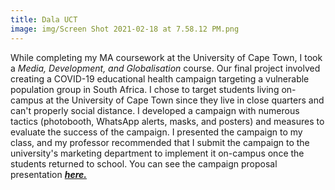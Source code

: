 ```yaml
---
title: Dala UCT 
image: img/Screen Shot 2021-02-18 at 7.58.12 PM.png
---
```


While completing my MA coursework at the University of Cape Town, I took a *Media, Development, and Globalisation* course. Our final project involved creating a COVID-19 educational health campaign targeting a vulnerable population group in South Africa. I chose to target students living on-campus at the University of Cape Town since they live in close quarters and can't properly social distance. I developed a campaign with numerous tactics (photobooth, WhatsApp alerts, masks, and posters) and measures to evaluate the success of the campaign. I presented the campaign to my class, and my professor recommended that I submit the campaign to the university's marketing department to implement it on-campus once the students returned to school. You can see the campaign proposal presentation *<a href="documentsfolder1/Just Do It, UCT.pdf" target="_blank">***here.***</a>* 
